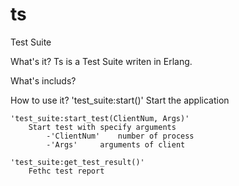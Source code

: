 ts
==

Test Suite

What's it?
	Ts is a Test Suite writen in Erlang.

What's includs?

How to use it?
	'test_suite:start()'
		Start the application

	'test_suite:start_test(ClientNum, Args)'
		Start test with specify arguments
			-'ClientNum'	number of process
			-'Args'		arguments of client

	'test_suite:get_test_result()'
		Fethc test report
